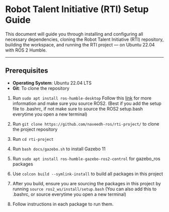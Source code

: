 # Robot Talent Initiative (RTI) Setup Guide

This document will guide you through installing and configuring all necessary dependencies, cloning the Robot Talent Initiative (RTI) repository, building the workspace, and running the RTI project — on Ubuntu 22.04 with ROS 2 Humble.

---

## Prerequisites

- **Operating System**: Ubuntu 22.04 LTS
- **Git**: To clone the repository


1. Run `sudo apt install ros-humble-desktop` Follow this [link](https://docs.ros.org/en/humble/Installation/Ubuntu-Install-Debs.html) for more information and make sure you source ROS2. (Best if you add the setup file to .bashrc, if not make sure to source the ROS2 setup.bash everytime you open a new terminal)

2. Run `git clone https://github.com/naveedh-ros/rti-project/` to clone the project repository

3. Run `cd rti-project`

4. Run `bash docs/gazebo.sh` to install Gazebo 11

5. Run `sudo apt install ros-humble-gazebo-ros2-control` for gazebo_ros packages

6. Use `colcon build --symlink-install` to build all packages in this project

7. After you build, ensure you are sourcing the packages in this project by running `source ros2_ws/install/setup.bash` (You can also add this to .bashrc, or source everytime you open a new terminal)

8. Follow instructions in each package to run them.
